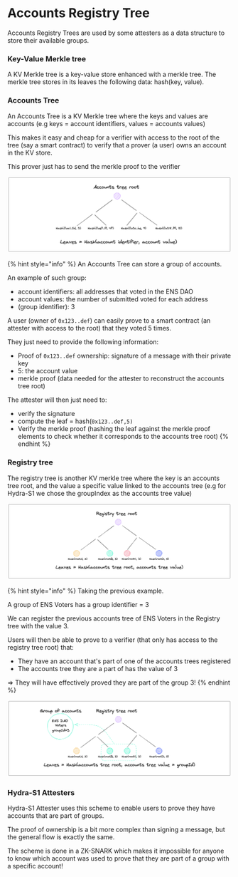 # Accounts Registry Tree

Accounts Registry Trees are used by some attesters as a data structure to store their available groups.

### Key-Value Merkle tree

A KV Merkle tree is a key-value store enhanced with a merkle tree. The merkle tree stores in its leaves the following data: hash(key, value).

### Accounts Tree

An Accounts Tree is a KV Merkle tree where the keys and values are accounts (e.g keys = account identifiers, values = accounts values)

This makes it easy and cheap for a verifier with access to the root of the tree (say a smart contract) to verify that a prover (a user) owns an account in the KV store.&#x20;

This prover just has to send the merkle proof to the verifier

![Accounts tree structure](<../.gitbook/assets/Merkle Tree1 (1).png>)

{% hint style="info" %}
An Accounts Tree can store a group of accounts.

An example of such group:

* account identifiers:  all addresses that voted in the ENS DAO
* account values: the number of submitted voted for each address
* (group identifier): 3

A user (owner of `0x123..def`) can easily prove to a smart contract (an attester with access to the root) that they voted 5 times.

They just need to provide the following information:

* Proof of `0x123..def` ownership: signature of a message with their private key
* 5: the account value
* merkle proof (data needed for the attester to reconstruct the accounts tree root)

The attester will then just need to:

* verify the signature
* compute the leaf = hash(`0x123..def,5)`
* Verify the merkle proof (hashing the leaf against the merkle proof elements to check whether it corresponds to the accounts tree root)
{% endhint %}

### Registry tree

The registry tree is another KV merkle tree where the key is an accounts tree root, and the value a specific value linked to the accounts tree (e.g for Hydra-S1 we chose the groupIndex as the accounts tree value)

![Registry tree structure](<../.gitbook/assets/Merkle Tree2.png>)

{% hint style="info" %}
Taking the previous example.&#x20;

A group of ENS Voters has a group identifier = 3

We can register the previous accounts tree of ENS Voters in the Registry tree with the value 3.

Users will then be able to prove to a verifier (that only has access to the registry tree root) that:

* They have an account that's part of one of the accounts trees registered
* The accounts tree they are a part of has the value of 3

\=> They will have effectively proved they are part of the group 3!
{% endhint %}

![Registry tree structure](<../.gitbook/assets/Merkle Tree3.png>)

### Hydra-S1 Attesters

Hydra-S1 Attester uses this scheme to enable users to prove they have accounts that are part of groups.

The proof of ownership is a bit more complex than signing a message, but the general flow is exactly the same.

The scheme is done in a ZK-SNARK which makes it impossible for anyone to know which account was used to prove that they are part of a group with a specific account!

